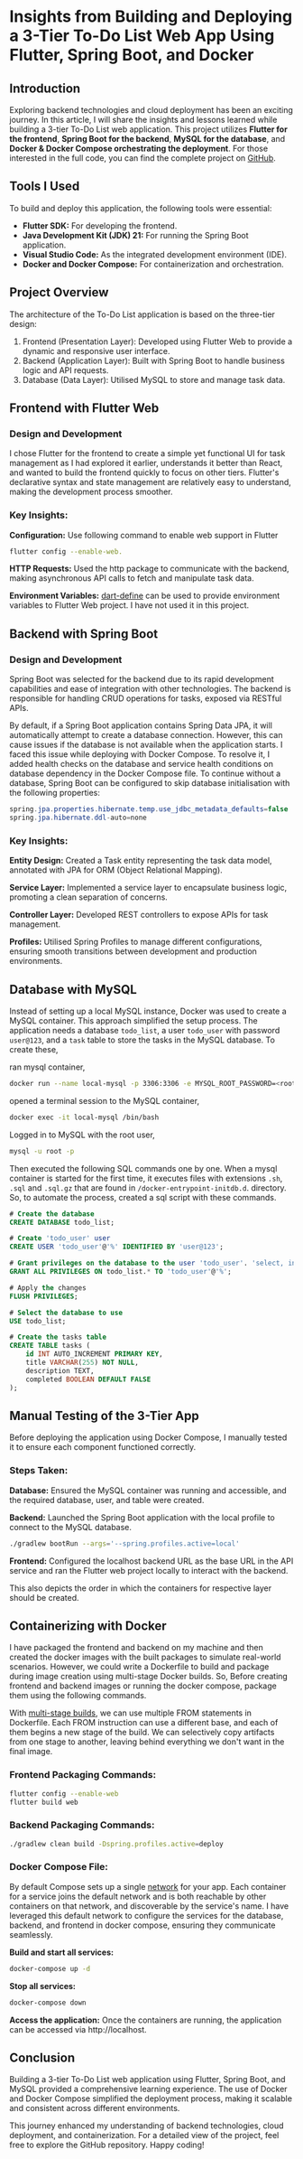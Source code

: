 # Insights from Building and Deploying a 3-Tier To-Do List Web App Using Flutter, Spring Boot, and Docker
## Introduction
Exploring backend technologies and cloud deployment has been an exciting journey. In this article, I will share the insights and lessons learned while building a 3-tier To-Do List web application. This project utilizes **Flutter for the frontend**, **Spring Boot for the backend**, **MySQL for the database**, and **Docker & Docker Compose orchestrating the deployment**. For those interested in the full code, you can find the complete project on [GitHub](https://github.com/sabalessandip/to_do).

## Tools I Used
To build and deploy this application, the following tools were essential:

- **Flutter SDK:** For developing the frontend.
- **Java Development Kit (JDK) 21:** For running the Spring Boot application.
- **Visual Studio Code:** As the integrated development environment (IDE).
- **Docker and Docker Compose:** For containerization and orchestration.

## Project Overview
The architecture of the To-Do List application is based on the three-tier design:

1. Frontend (Presentation Layer): Developed using Flutter Web to provide a dynamic and responsive user interface.
2. Backend (Application Layer): Built with Spring Boot to handle business logic and API requests.
3. Database (Data Layer): Utilised MySQL to store and manage task data.

## Frontend with Flutter Web

### Design and Development
I chose Flutter for the frontend to create a simple yet functional UI for task management as I had explored it earlier, understands it better than React, and wanted to build the frontend quickly to focus on other tiers. Flutter's declarative syntax and state management are relatively easy to understand, making the development process smoother.

### Key Insights:

**Configuration:** Use following command to enable web support in Flutter
```sh
flutter config --enable-web.
```
**HTTP Requests:** Used the http package to communicate with the backend, making asynchronous API calls to fetch and manipulate task data.

**Environment Variables:** [dart-define](https://dartcode.org/docs/using-dart-define-in-flutter/) can be used to provide environment variables to Flutter Web project. I have not used it in this project.

## Backend with Spring Boot

### Design and Development
Spring Boot was selected for the backend due to its rapid development capabilities and ease of integration with other technologies. The backend is responsible for handling CRUD operations for tasks, exposed via RESTful APIs.

By default, if a Spring Boot application contains Spring Data JPA, it will automatically attempt to create a database connection. However, this can cause issues if the database is not available when the application starts. I faced this issue while deploying with Docker Compose. To resolve it, I added health checks on the database and service health conditions on database dependency in the Docker Compose file. To continue without a database, Spring Boot can be configured to skip database initialisation with the following properties:

```java
spring.jpa.properties.hibernate.temp.use_jdbc_metadata_defaults=false
spring.jpa.hibernate.ddl-auto=none
```

### Key Insights:

**Entity Design:** Created a Task entity representing the task data model, annotated with JPA for ORM (Object Relational Mapping).

**Service Layer:** Implemented a service layer to encapsulate business logic, promoting a clean separation of concerns.

**Controller Layer:** Developed REST controllers to expose APIs for task management.

**Profiles:** Utilised Spring Profiles to manage different configurations, ensuring smooth transitions between development and production environments.

## Database with MySQL
Instead of setting up a local MySQL instance, Docker was used to create a MySQL container. This approach simplified the setup process. The application needs a database ```todo_list```, a user ```todo_user``` with password ```user@123```, and a ```task``` table to store the tasks in the MySQL database. To create these,

ran mysql container,
```sh
docker run --name local-mysql -p 3306:3306 -e MYSQL_ROOT_PASSWORD=<rootpassword> mysql
```

opened a terminal session to the MySQL container,

```sh
docker exec -it local-mysql /bin/bash
```

Logged in to MySQL with the root user,
```sh
mysql -u root -p
```

Then executed the following SQL commands one by one. When a mysql container is started for the first time, it executes files with extensions ```.sh```, ```.sql``` and ```.sql.gz``` that are found in ```/docker-entrypoint-initdb.d```. directory. So, to automate the process, created a sql script with these commands.

```sql
# Create the database
CREATE DATABASE todo_list;

# Create 'todo_user' user
CREATE USER 'todo_user'@'%' IDENTIFIED BY 'user@123';

# Grant privileges on the database to the user 'todo_user'. 'select, insert, delete, update' can be used to grant the minimum privileges the application needs.
GRANT ALL PRIVILEGES ON todo_list.* TO 'todo_user'@'%';

# Apply the changes
FLUSH PRIVILEGES;

# Select the database to use
USE todo_list;

# Create the tasks table
CREATE TABLE tasks (
    id INT AUTO_INCREMENT PRIMARY KEY,
    title VARCHAR(255) NOT NULL,
    description TEXT,
    completed BOOLEAN DEFAULT FALSE
);
```

## Manual Testing of the 3-Tier App
Before deploying the application using Docker Compose, I manually tested it to ensure each component functioned correctly.

### Steps Taken:
**Database:** Ensured the MySQL container was running and accessible, and the required database, user, and table were created.

**Backend:** Launched the Spring Boot application with the local profile to connect to the MySQL database.
```sh
./gradlew bootRun --args='--spring.profiles.active=local'
```

**Frontend:** Configured the localhost backend URL as the base URL in the API service and ran the Flutter web project locally to interact with the backend.

This also depicts the order in which the containers for respective layer should be created.

## Containerizing with Docker
I have packaged the frontend and backend on my machine and then created the docker images with the built packages to simulate real-world scenarios. However, we could write a Dockerfile to build and package during image creation using multi-stage Docker builds. So, Before creating frontend and backend images or running the docker compose, package them using the following commands.

With [multi-stage builds](https://docs.docker.com/build/building/multi-stage/), we can use multiple FROM statements in Dockerfile. Each FROM instruction can use a different base, and each of them begins a new stage of the build. We can selectively copy artifacts from one stage to another, leaving behind everything we don't want in the final image.

### Frontend Packaging Commands:
```sh
flutter config --enable-web
flutter build web
```

### Backend Packaging Commands:
```sh
./gradlew clean build -Dspring.profiles.active=deploy
```

### Docker Compose File:
By default Compose sets up a single [network](https://docs.docker.com/reference/cli/docker/network/create/) for your app. Each container for a service joins the default network and is both reachable by other containers on that network, and discoverable by the service's name. I have leveraged this default network to configure the services for the database, backend, and frontend in docker compose, ensuring they communicate seamlessly.

**Build and start all services:**
```sh
docker-compose up -d
```

**Stop all services:**
```sh
docker-compose down
```

**Access the application:**
Once the containers are running, the application can be accessed via http://localhost.

## Conclusion
Building a 3-tier To-Do List web application using Flutter, Spring Boot, and MySQL provided a comprehensive learning experience. The use of Docker and Docker Compose simplified the deployment process, making it scalable and consistent across different environments.

This journey enhanced my understanding of backend technologies, cloud deployment, and containerization. For a detailed view of the project, feel free to explore the GitHub repository. Happy coding!